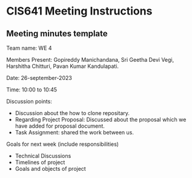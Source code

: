 # CIS641 Meeting Instructions

## Meeting minutes template

Team name: WE 4

Members Present: Gopireddy Manichandana, Sri Geetha Devi Vegi, Harshitha Chitturi, Pavan Kumar Kandulapati.

Date: 26-september-2023

Time: 10:00 to 10:45

Discussion points: 

* Discussion about the how to clone repositary.
* Regarding Project Proposal: Discussed about the proposal which we have added for proposal document. 
* Task Assignment: shared the work between us.

Goals for next week (include responsibilities)

* Technical Discussions
* Timelines of project
* Goals and objects of project


